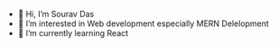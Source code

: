 - 👋 Hi, I’m Sourav Das
- 👀 I’m interested in Web development especially MERN Delelopment
- 🌱 I’m currently learning React

<!---
Sourav12061999/Sourav12061999 is a ✨ special ✨ repository because its `README.md` (this file) appears on your GitHub profile.
You can click the Preview link to take a look at your changes.
--->
